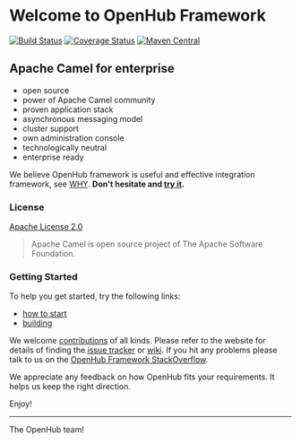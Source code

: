 # Welcome to OpenHub Framework 
[![Build Status](https://travis-ci.org/OpenWiseSolutions/openhub-framework.svg?branch=develop)](https://travis-ci.org/OpenWiseSolutions/openhub-framework) [![Coverage Status](https://coveralls.io/repos/github/OpenWiseSolutions/openhub-framework/badge.svg?branch=develop)](https://coveralls.io/github/OpenWiseSolutions/openhub-framework?branch=develop) [![Maven Central](https://maven-badges.herokuapp.com/maven-central/org.openhubframework/openhub/badge.svg)](https://maven-badges.herokuapp.com/maven-central/org.openhubframework/openhub)

## Apache Camel for enterprise

* open source
* power of Apache Camel community
* proven application stack
* asynchronous messaging model
* cluster support
* own administration console
* technologically neutral
* enterprise ready

We believe OpenHub framework is useful and effective integration framework, see [WHY]. **Don't hesitate and [try it].**

### License

[Apache License 2.0]

> Apache Camel is open source project of The Apache Software Foundation. 

### Getting Started
To help you get started, try the following links:

* [how to start]
* [building]

We welcome [contributions] of all kinds. Please refer to the website for details of finding the [issue tracker] or [wiki]. 
If you hit any problems please talk to us on the [OpenHub Framework StackOverflow].


We appreciate any feedback on how OpenHub fits your requirements. It helps us keep the right direction.

Enjoy!

--------------------
The OpenHub team!


[WHY]:https://openhubframework.atlassian.net/wiki/spaces/OHF/pages/33600
[try it]:https://openhubframework.atlassian.net/wiki/spaces/OHF/pages/33662/
[Apache License 2.0]: http://www.apache.org/licenses/LICENSE-2.0.txt
[how to start]: https://openhubframework.atlassian.net/wiki/display/OHF/Getting+started
[building]: https://openhubframework.atlassian.net/wiki/x/foM
[contributions]: https://github.com/OpenWiseSolutions/openhub-framework/blob/master/CONTRIBUTING.md
[issue tracker]: https://openhubframework.atlassian.net/projects/OHFJIRA
[wiki]: https://openhubframework.atlassian.net/wiki
[OpenHub Framework StackOverflow]: http://stackoverflow.com/questions/tagged/openhubframework